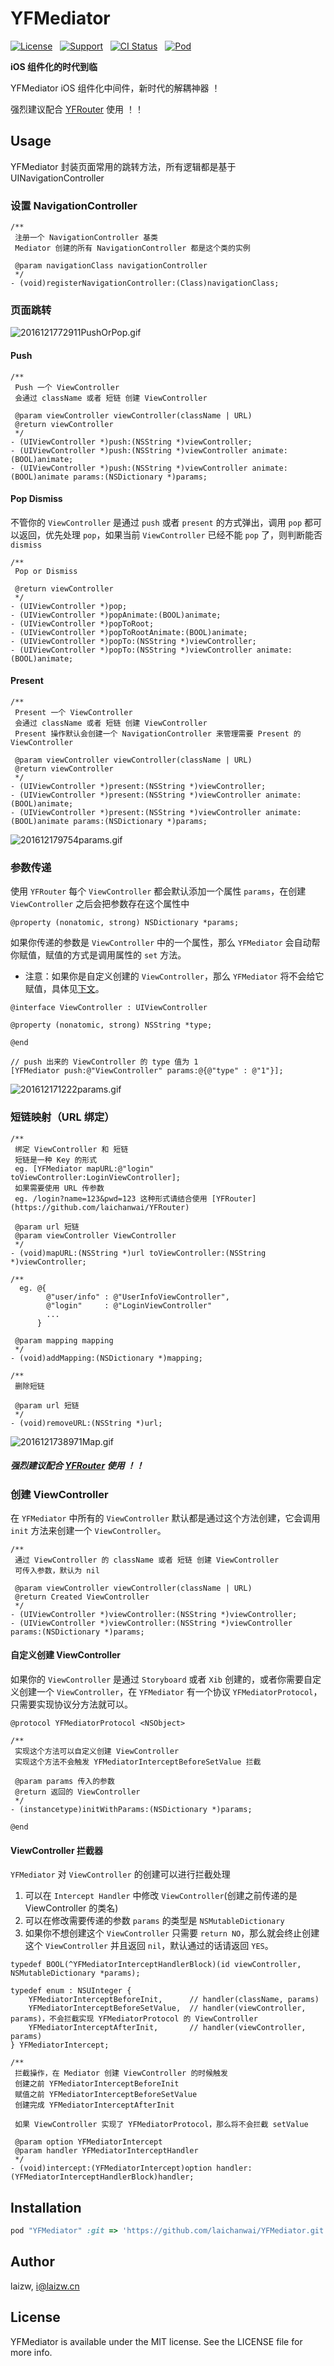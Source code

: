 # YFMediator

[![License](https://img.shields.io/github/license/mashape/apistatus.svg)](https://img.shields.io/github/license/laichanwai/YFMediator.svg) &nbsp; [![Support](https://img.shields.io/badge/support-iOS%208%2B%20-blue.svg?style=flat)](https://www.apple.com/nl/ios/) &nbsp; [![CI Status](https://travis-ci.org/laichanwai/YFMediator.svg?branch=master)](https://travis-ci.org/laizw/YFMediator) &nbsp; [![Pod](https://img.shields.io/cocoapods/v/YFMediator.svg?style=flat)](https://img.shields.io/cocoapods/v/YFMediator.svg?style=flat)

**iOS 组件化的时代到临**

YFMediator iOS 组件化中间件，新时代的解耦神器 ！

强烈建议配合 [YFRouter](https://github.com/laichanwai/YFRouter) 使用 ！！

## Usage

YFMediator 封装页面常用的跳转方法，所有逻辑都是基于 UINavigationController

### 设置 NavigationController

```objc
/**
 注册一个 NavigationController 基类
 Mediator 创建的所有 NavigationController 都是这个类的实例

 @param navigationClass navigationController
 */
- (void)registerNavigationController:(Class)navigationClass;
```

### 页面跳转

![2016121772911PushOrPop.gif](http://7xlykq.com1.z0.glb.clouddn.com/2016121772911PushOrPop.gif)

#### Push

```objc
/**
 Push 一个 ViewController
 会通过 className 或者 短链 创建 ViewController
 
 @param viewController viewController(className | URL)
 @return viewController
 */
- (UIViewController *)push:(NSString *)viewController;
- (UIViewController *)push:(NSString *)viewController animate:(BOOL)animate;
- (UIViewController *)push:(NSString *)viewController animate:(BOOL)animate params:(NSDictionary *)params;
```

#### Pop Dismiss

不管你的 `ViewController` 是通过 `push` 或者 `present` 的方式弹出，调用 `pop` 都可以返回，优先处理 `pop`，如果当前 `ViewController` 已经不能 `pop` 了，则判断能否 `dismiss`

```objc
/**
 Pop or Dismiss

 @return viewController
 */
- (UIViewController *)pop;
- (UIViewController *)popAnimate:(BOOL)animate;
- (UIViewController *)popToRoot;
- (UIViewController *)popToRootAnimate:(BOOL)animate;
- (UIViewController *)popTo:(NSString *)viewController;
- (UIViewController *)popTo:(NSString *)viewController animate:(BOOL)animate;
```

#### Present

```objc
/**
 Present 一个 ViewController
 会通过 className 或者 短链 创建 ViewController
 Present 操作默认会创建一个 NavigationController 来管理需要 Present 的 ViewController
 
 @param viewController viewController(className | URL)
 @return viewController
 */
- (UIViewController *)present:(NSString *)viewController;
- (UIViewController *)present:(NSString *)viewController animate:(BOOL)animate;
- (UIViewController *)present:(NSString *)viewController animate:(BOOL)animate params:(NSDictionary *)params;
```

![201612179754params.gif](http://7xlykq.com1.z0.glb.clouddn.com/201612179754params.gif)

### 参数传递

使用 `YFRouter` 每个 `ViewController` 都会默认添加一个属性 `params`，在创建 `ViewController` 之后会把参数存在这个属性中

```
@property (nonatomic, strong) NSDictionary *params;
```

如果你传递的参数是 `ViewController` 中的一个属性，那么 `YFMediator` 会自动帮你赋值，赋值的方式是调用属性的 `set` 方法。

* 注意：如果你是自定义创建的 `ViewController`，那么 `YFMediator` 将不会给它赋值，具体见[下文](#自定义创建-viewcontroller)。

```objc
@interface ViewController : UIViewController

@property (nonatomic, strong) NSString *type;

@end

// push 出来的 ViewController 的 type 值为 1
[YFMediator push:@"ViewController" params:@{@"type" : @"1"}];
``` 

![201612171222params.gif](http://7xlykq.com1.z0.glb.clouddn.com/201612171222params.gif)

### 短链映射（URL 绑定）

```objc
/**
 绑定 ViewController 和 短链
 短链是一种 Key 的形式
 eg. [YFMediator mapURL:@"login" toViewController:LoginViewController];
 如果需要使用 URL 传参数
 eg. /login?name=123&pwd=123 这种形式请结合使用 [YFRouter](https://github.com/laichanwai/YFRouter)

 @param url 短链
 @param viewController ViewController
 */
- (void)mapURL:(NSString *)url toViewController:(NSString *)viewController;

/**
  eg. @{
        @"user/info" : @"UserInfoViewController",
        @"login"     : @"LoginViewController"
        ...
      }

 @param mapping mapping
 */
- (void)addMapping:(NSDictionary *)mapping;

/**
 删除短链

 @param url 短链
 */
- (void)removeURL:(NSString *)url;
```

![2016121738971Map.gif](http://7xlykq.com1.z0.glb.clouddn.com/2016121738971Map.gif)

##### 强烈建议配合 [YFRouter](https://github.com/laichanwai/YFRouter) 使用 ！！

### 创建 ViewController

在 `YFMediator` 中所有的 `ViewController` 默认都是通过这个方法创建，它会调用 `init` 方法来创建一个 `ViewController`。

```objc
/**
 通过 ViewController 的 className 或者 短链 创建 ViewController
 可传入参数，默认为 nil

 @param viewController viewController(className | URL)
 @return Created ViewController
 */
- (UIViewController *)viewController:(NSString *)viewController;
- (UIViewController *)viewController:(NSString *)viewController params:(NSDictionary *)params;
```

#### 自定义创建 ViewController

如果你的 `ViewController` 是通过 `Storyboard` 或者 `Xib` 创建的，或者你需要自定义创建一个 `ViewController`，在 `YFMediator` 有一个协议 `YFMediatorProtocol`，只需要实现协议分方法就可以。

```objc
@protocol YFMediatorProtocol <NSObject>

/**
 实现这个方法可以自定义创建 ViewController
 实现这个方法不会触发 YFMediatorInterceptBeforeSetValue 拦截

 @param params 传入的参数
 @return 返回的 ViewController
 */
- (instancetype)initWithParams:(NSDictionary *)params;

@end
```

#### ViewController 拦截器

`YFMediator` 对 `ViewController` 的创建可以进行拦截处理

1. 可以在 `Intercept Handler` 中修改 `ViewController`(创建之前传递的是 ViewController 的类名)
2. 可以在修改需要传递的参数 `params` 的类型是 `NSMutableDictionary`
3. 如果你不想创建这个 `ViewController` 只需要 `return NO`，那么就会终止创建这个 `ViewController` 并且返回 `nil`，默认通过的话请返回 `YES`。

```objc
typedef BOOL(^YFMediatorInterceptHandlerBlock)(id viewController, NSMutableDictionary *params);

typedef enum : NSUInteger {
    YFMediatorInterceptBeforeInit,      // handler(className, params)
    YFMediatorInterceptBeforeSetValue,  // handler(viewController, params)，不会拦截实现 YFMediatorProtocol 的 ViewController
    YFMediatorInterceptAfterInit,       // handler(viewController, params)
} YFMediatorIntercept;

/**
 拦截操作，在 Mediator 创建 ViewController 的时候触发
 创建之前 YFMediatorInterceptBeforeInit
 赋值之前 YFMediatorInterceptBeforeSetValue
 创建完成 YFMediatorInterceptAfterInit
 
 如果 ViewController 实现了 YFMediatorProtocol，那么将不会拦截 setValue

 @param option YFMediatorIntercept
 @param handler YFMediatorInterceptHandler
 */
- (void)intercept:(YFMediatorIntercept)option handler:(YFMediatorInterceptHandlerBlock)handler;
```

## Installation

```ruby
pod "YFMediator" :git => 'https://github.com/laichanwai/YFMediator.git'
```

## Author

laizw, i@laizw.cn

## License

YFMediator is available under the MIT license. See the LICENSE file for more info.


